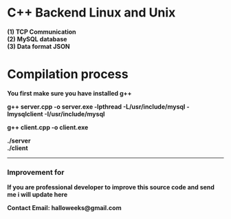 # C++ Backend Linux and Unix

<b>(1) TCP Communication</br>
(2) MySQL database</br>
(3) Data format JSON</br>

# Compilation process 
<p>You first make sure you have installed g++</p>
<p>g++ server.cpp -o server.exe -lpthread -L/usr/include/mysql -lmysqlclient -I/usr/include/mysql</p>
<p>g++ client.cpp -o client.exe</p>
./server<br>
./client<br>
<hr>
<H3> Improvement for</h3>
<p>If you are professional developer to improve this source code and send me i will update here</p>
<p>Contact Email: halloweeks@gmail.com</p>
